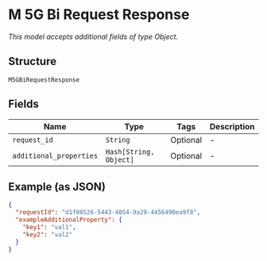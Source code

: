 
# M 5G Bi Request Response

*This model accepts additional fields of type Object.*

## Structure

`M5GBiRequestResponse`

## Fields

| Name | Type | Tags | Description |
|  --- | --- | --- | --- |
| `request_id` | `String` | Optional | - |
| `additional_properties` | `Hash[String, Object]` | Optional | - |

## Example (as JSON)

```json
{
  "requestId": "d1f08526-5443-4054-9a29-4456490ea9f8",
  "exampleAdditionalProperty": {
    "key1": "val1",
    "key2": "val2"
  }
}
```

